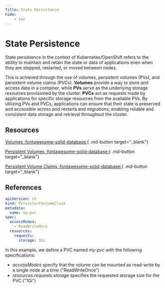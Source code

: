 ```yaml
---
Title: State Persistence
hide:
    - toc
---
```

# State Persistence

State persistence in the context of Kubernetes/OpenShift refers to the ability to maintain and retain the state or data of applications even when they are stopped, restarted, or moved between nodes.

This is achieved through the use of volumes, persistent volumes (PVs), and persistent volume claims (PVCs). **Volumes** provide a way to store and access data in a container, while **PVs** serve as the underlying storage resources provisioned by the cluster. **PVCs** act as requests made by applications for specific storage resources from the available PVs. By utilizing PVs and PVCs, applications can ensure that their state is preserved and accessible across pod restarts and migrations, enabling reliable and consistent data storage and retrieval throughout the cluster.

## Resources

[Volumes :fontawesome-solid-database:](https://kubernetes.io/docs/concepts/storage/volumes/){ .md-button target="\_blank"}

[Persistent Volumes :fontawesome-solid-database:](https://kubernetes.io/docs/concepts/storage/persistent-volumes/){ .md-button target="\_blank"}

[Persistent Volume Claims :fontawesome-solid-database:](https://kubernetes.io/docs/concepts/storage/persistent-volumes/#persistentvolumeclaims){ .md-button target="\_blank"}

## References

```yaml
apiVersion: v1
kind: PersistentVolumeClaim
metadata:
  name: my-pvc
spec:
  accessModes:
    - ReadWriteOnce
  resources:
    requests:
      storage: 1Gi
```

In this example, we define a PVC named _my-pvc_ with the following specifications:

- _accessModes_ specify that the volume can be mounted as read-write by a single node at a time ("ReadWriteOnce")
- _resources.requests.storage_ specifies the requested storage size for the PVC ("1Gi")


